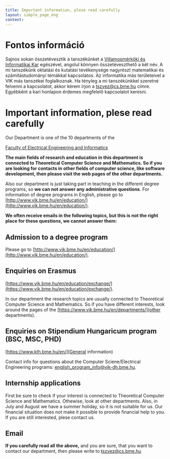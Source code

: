 ```yaml
---
title: Important information, plese read carefully
layout: simple_page_eng
content:
---
```


Fontos információ
=================

Sajnos sokan összetévesztik a tanszékünket a [Villamosmérköki és Informatikai Kar](http://www.vik.bme.hu/) egészével, angolul könnyen összetéveszthető a két név.
A mi tanszékünk oktatási és kutatási tevékenysége nagyrészt matematikai és számítástudományi témákkal kapcsolatos. Az informatika más területeivel a VIK más tanszékei foglalkoznak. Ha tényleg a mi tanszékünkkel szeretné felvenni a kapcsolatot, akkor kérem írjon a tszvez@cs.bme.hu címre. Egyébként a kari honlapon érdemes megfelelő kapcsolatot keresni.


Important information, plese read carefully
===========================================

Our Department is one of the 10 departments of the

[Faculty of Electrical Engineering and Informatics](http://www.vik.bme.hu/en)

<b>The main fields of research and education in this department is connected to Theoretical Computer Science and Mathematics. So if you are looking for contacts in other fields of computer science, like software development, then please visit the web pages of the other departments.</b>

Also our department is just taking part in teaching in the different degree programs, so <b>we can not answer any administrative questions</b>. For information of degree programs in English, please go to [http://www.vik.bme.hu/en/education/](http://www.vik.bme.hu/en/education/).

<b>We often receive emails in the following topics, but this is not the right place for these questions, we cannot answer them:
</b>

Admission to a degree program
----------------------------
Please go to [http://www.vik.bme.hu/en/education/](http://www.vik.bme.hu/en/education/).

Enquiries on Erasmus
----------------------------
[https://www.vik.bme.hu/en/education/exchange/](https://www.vik.bme.hu/en/education/exchange/).

In our department the research topics are usually connected to Theoretical Computer Science and Mathematics.
So if you have different interests, look around the pages of the [https://www.vik.bme.hu/en/departments/](other departments).


Enquiries on Stipendium Hungaricum program (BSC, MSC, PHD)
----------------------------
[https://www.kth.bme.hu/en/](General information)

Contact info for questions about the Computer Sciene/Electrical Engineering programs: [english_program_info@vik-dh.bme.hu](mailto:english_program_info@vik-dh.bme.hu).

Internship applications
----------------------------
First be sure to check if your interest is connected to Theoretical Computer Science and Mathematics. Othewise, look at other departments.  Also, in July and August we have a summer holiday, so it is not suitable for us. Our financial situation does not make it possible to provide financial help to you. If you are still interested, plese contact us. 

Email
----------------------------
<b>If you carefully read all the above,</b> and
you are sure, that you want to contact our department, then please write to tszvez@cs.bme.hu
